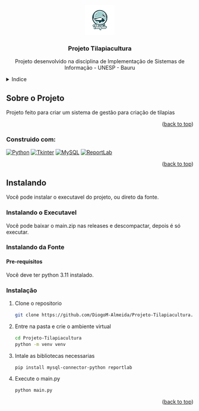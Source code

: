 <!-- Improved compatibility of back to top link: See: https://github.com/othneildrew/Best-README-Template/pull/73 -->
<a name="readme-top"></a>
<!--
*** Thanks for checking out the Best-README-Template. If you have a suggestion
*** that would make this better, please fork the repo and create a pull request
*** or simply open an issue with the tag "enhancement".
*** Don't forget to give the project a star!
*** Thanks again! Now go create something AMAZING! :D
-->



<!-- PROJECT SHIELDS -->
<!--
*** I'm using markdown "reference style" links for readability.
*** Reference links are enclosed in brackets [ ] instead of parentheses ( ).
*** See the bottom of this document for the declaration of the reference variables
*** for contributors-url, forks-url, etc. This is an optional, concise syntax you may use.
*** https://www.markdownguide.org/basic-syntax/#reference-style-links
-->

<!-- PROJECT LOGO -->
<br />
<div align="center">
  <a href="https://github.com/DiogoM-Almeida/Projeto-Tilapiacultura">
    <img src="Imagens/logo.png" alt="Logo" width="80" height="80">
  </a>

<h3 align="center">Projeto Tilapiacultura</h3>

  <p align="center">
    Projeto desenvolvido na disciplina de Implementação de Sistemas de Informação - UNESP - Bauru
  </p>
</div>



<!-- TABLE OF CONTENTS -->
<details>
  <summary>Indice</summary>
  <ol>
    <li>
      <a href="#about-the-project">Sobre o Projeto</a>
      <ul>
        <li><a href="#built-with">Construido Com:</a></li>
      </ul>
    </li>
    <li>
      <a href="#getting-started">Instalando</a>
      <ul>
        <li><a href="#executavel">Instalando o executavel</a></li>
        <li><a href="#dev">Instalação para Desenvolvimento</a></li>
        <ul>
          <li><a href="#prerequisites">Pre-requisitos</a></li>
          <li><a href="#installation">Intsalação</a></li>
        </ul>
      </ul>
    </li>
    <li><a href="#usage">Usage</a></li>
  </ol>
</details>



<!-- ABOUT THE PROJECT -->
## Sobre o Projeto

Projeto feito para criar um sistema de gestão para criação de tilapias

<p align="right">(<a href="#readme-top">back to top</a>)</p>



### Construido com:
[![Python](https://img.shields.io/badge/Python-3.6%2B-blue.svg)](https://www.python.org/)
[![Tkinter](https://img.shields.io/badge/Tkinter-Yes-green.svg)](https://docs.python.org/3/library/tkinter.html)
[![MySQL](https://img.shields.io/badge/MySQL-Yes-blue.svg)](https://www.mysql.com/)
[![ReportLab](https://img.shields.io/badge/ReportLab-Yes-orange.svg)](https://www.reportlab.com/)

<p align="right">(<a href="#readme-top">back to top</a>)</p>



<!-- GETTING STARTED -->
## Instalando

Você pode instalar o executavel do projeto, ou direto da fonte.

### Instalando o Executavel

Você pode baixar o main.zip nas releases e descompactar, depois é só executar.

### Instalando da Fonte

#### Pre-requisitos

Você deve ter python 3.11 instalado.

### Instalação

1. Clone o repositorio
   ```sh
   git clone https://github.com/DiogoM-Almeida/Projeto-Tilapiacultura.git
   ```
2. Entre na pasta e crie o ambiente virtual
   ```sh
   cd Projeto-Tilapiacultura
   python -m venv venv
   ```
3. Intale as bibliotecas necessarias
   ```sh
   pip install mysql-connector-python reportlab
   ```
4. Execute o main.py
   ```sh
   python main.py
   ```

<p align="right">(<a href="#readme-top">back to top</a>)</p>